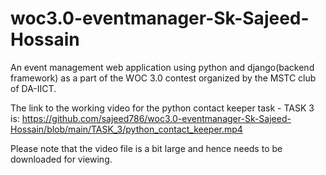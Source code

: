 # woc3.0-eventmanager-Sk-Sajeed-Hossain
An event management web application using python and django(backend framework) as a part of the WOC 3.0 contest organized by the MSTC club of DA-IICT. 


The link to the working video for the python contact keeper task - TASK 3 is:
https://github.com/sajeed786/woc3.0-eventmanager-Sk-Sajeed-Hossain/blob/main/TASK_3/python_contact_keeper.mp4

Please note that the video file is a bit large and hence needs to be downloaded for viewing.
